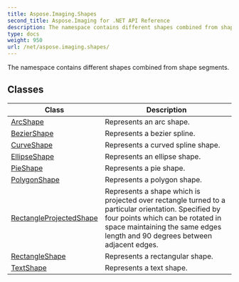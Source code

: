 ```yaml
---
title: Aspose.Imaging.Shapes
second_title: Aspose.Imaging for .NET API Reference
description: The namespace contains different shapes combined from shape segments
type: docs
weight: 950
url: /net/aspose.imaging.shapes/
---
```

The namespace contains different shapes combined from shape segments.

## Classes

| Class | Description |
| --- | --- |
| [ArcShape](./arcshape/) | Represents an arc shape. |
| [BezierShape](./beziershape/) | Represents a bezier spline. |
| [CurveShape](./curveshape/) | Represents a curved spline shape. |
| [EllipseShape](./ellipseshape/) | Represents an ellipse shape. |
| [PieShape](./pieshape/) | Represents a pie shape. |
| [PolygonShape](./polygonshape/) | Represents a polygon shape. |
| [RectangleProjectedShape](./rectangleprojectedshape/) | Represents a shape which is projected over rectangle turned to a particular orientation. Specified by four points which can be rotated in space maintaining the same edges length and 90 degrees between adjacent edges. |
| [RectangleShape](./rectangleshape/) | Represents a rectangular shape. |
| [TextShape](./textshape/) | Represents a text shape. |


